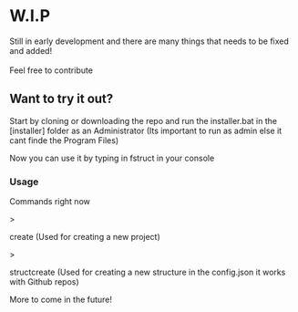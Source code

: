 # W.I.P
<p>Still in early development and there are many things that needs to be fixed and added! <br></br> Feel free to contribute</p>

## Want to try it out?
<p>Start by cloning or downloading the repo and run the installer.bat in the [installer] folder as an Administrator (Its important to run as admin else it cant finde the Program Files)</p>
<p>Now you can use it by typing in fstruct in your console</p>

### Usage
<p>Commands right now</p>
> <p>create (Used for creating a new project)</p>
>  <p>structcreate (Used for creating a new structure in the config.json it works with Github repos)</p>
More to come in the future!
